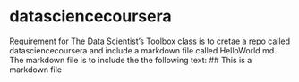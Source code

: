 # datasciencecoursera
Requirement for The Data Scientist’s Toolbox class is to cretae a repo called datasciencecoursera and include a markdown file called HelloWorld.md. The markdown file is to include the the following text: ## This is a markdown file
